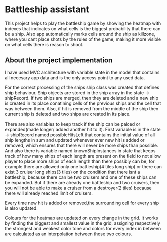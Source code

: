 # Battleship assistant

This project helps to play the battleship game by showing the heatmap with indexes that indicates on what cells is the biggest probability that there can be a ship. Also app automatically marks cells around the ship as killzone, where you cant place shots by the rules of the game, making it more visible on what cells there is reason to shoot.

## About the project implementation

I have used MVC architecture with variable state in the model that contains all necesary app data and is the only access point to any used data.

For the correct processing of the ships ship class was created that defines ship behaviour. Ship objects are stored in the ship array in the state -> shipRecord. If two ships are merged, then they are deleted and a new ship is created in its place conatining cells of the previous ships and the cell that was between them. Also, if hit is removed from the middle of the ship then current ship is deleted and two ships are created in its place.

There are also variables to keep track if the ship can be palced or expanded(made longer/ added another hit to it). First variable is in the state -> shipRecord named possibleHitsLeft that contains the initial value of all ship lengths in sum and updated whenever ever new hit is added or removed, which ensures that there will never be more ships than possible. And also there is variable named knownShipInstances in state that keeps track of how many ships of each length are present on the field to not allow player to place more ships of each length than there possibly can be, for example there are allowed only one battleship(4 tiles long ship) or there can exist 3 cruiser long ships(3 tiles) on the condition that there isnt a battleship, because there can be two cruisers and one of these ships can be expanded. But if there are already one battleship and two cruisers, then you will not be able to make a cruiser from a destroyer(2 tiles) because there will already reached limit of cruisers.

Every time new hit is added or removed,the  surrounding cell for every ship is also updated.

Colours for the heatmap are updated on every change in the grid. It works by finding the biggest and smallest value in the grid, assigning respectively the strongest and weakest color tone and colors for every index in between are calculated as an interpolation between those two colours.

